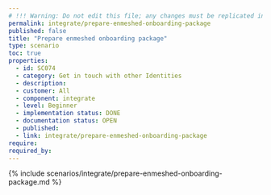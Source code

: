 ```yaml
---
# !!! Warning: Do not edit this file; any changes must be replicated in Excel !!! 
permalink: integrate/prepare-enmeshed-onboarding-package
published: false
title: "Prepare enmeshed onboarding package"
type: scenario
toc: true
properties:
  - id: SC074
  - category: Get in touch with other Identities
  - description:
  - customer: All
  - component: integrate
  - level: Beginner
  - implementation status: DONE
  - documentation status: OPEN
  - published:
  - link: integrate/prepare-enmeshed-onboarding-package
require:
required_by:
---
```


{% include scenarios/integrate/prepare-enmeshed-onboarding-package.md %}
